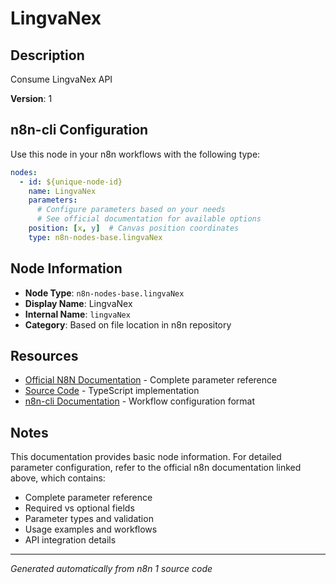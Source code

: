 # LingvaNex

## Description

Consume LingvaNex API

**Version**: 1

## n8n-cli Configuration

Use this node in your n8n workflows with the following type:

```yaml
nodes:
  - id: ${unique-node-id}
    name: LingvaNex
    parameters:
      # Configure parameters based on your needs
      # See official documentation for available options
    position: [x, y]  # Canvas position coordinates
    type: n8n-nodes-base.lingvaNex
```

## Node Information

- **Node Type**: `n8n-nodes-base.lingvaNex`
- **Display Name**: LingvaNex
- **Internal Name**: `lingvaNex`
- **Category**: Based on file location in n8n repository

## Resources

- [Official N8N Documentation](https://docs.n8n.io/integrations/builtin/app-nodes/n8n-nodes-base.lingvanex/) - Complete parameter reference
- [Source Code](https://github.com/n8n-io/n8n/blob/master/packages/nodes-base/nodes/LingvaNex/LingvaNex.node.ts) - TypeScript implementation
- [n8n-cli Documentation](https://github.com/edenreich/n8n-cli) - Workflow configuration format

## Notes

This documentation provides basic node information. For detailed parameter configuration, 
refer to the official n8n documentation linked above, which contains:

- Complete parameter reference
- Required vs optional fields
- Parameter types and validation
- Usage examples and workflows
- API integration details

---
*Generated automatically from n8n 1 source code*
